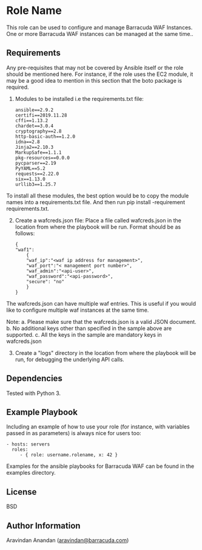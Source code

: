 Role Name
=========

This role can be used to configure and manage Barracuda WAF Instances. One or more Barracuda WAF instances can be managed at the same time..


Requirements
------------

Any pre-requisites that may not be covered by Ansible itself or the role should be mentioned here. For instance, if the role uses the EC2 module, it may be a good idea to mention in this section that the boto package is required.
1. Modules to be installed i.e the requirements.txt file:
	```
	ansible==2.9.2
	certifi==2019.11.28
	cffi==1.13.2
	chardet==3.0.4
	cryptography==2.8
	http-basic-auth==1.2.0
	idna==2.8
	Jinja2==2.10.3
	MarkupSafe==1.1.1
	pkg-resources==0.0.0
	pycparser==2.19
	PyYAML==5.2
	requests==2.22.0
	six==1.13.0
	urllib3==1.25.7
	```
To install all these modules, the best option would be to copy the module names into a requirements.txt file. And then run pip install -requirement requirements.txt.

2. Create a wafcreds.json file:
Place a file called wafcreds.json in the location from where the playbook will be run. Format should be as follows:
	```
	{
	"waf1":
		{
		"waf_ip":"<waf ip address for management>",
		"waf_port":"< management port number>",
		"waf_admin":"<api-user>",
		"waf_password":"<api-password>",
		"secure": "no"
		}
	}
	```

The wafcreds.json can have multiple waf entries. This is useful if you would like to configure multiple waf instances at the same time.

Note: 
	a. Please make sure that the wafcreds.json is a valid JSON document.
	b. No additional keys other than specified in the sample above are supported.
	c. All the keys in the sample are mandatory keys in wafcreds.json

3. Create a "logs" directory in the location from where the playbook will be run, for debugging the underlying API calls.

Dependencies
------------

Tested with Python 3. 

Example Playbook
----------------

Including an example of how to use your role (for instance, with variables passed in as parameters) is always nice for users too:

    - hosts: servers
      roles:
         - { role: username.rolename, x: 42 }

Examples for the ansible playbooks for Barracuda WAF can be found in the examples directory.

License
-------

BSD

Author Information
------------------

Aravindan Anandan (aravindan@barracuda.com)

